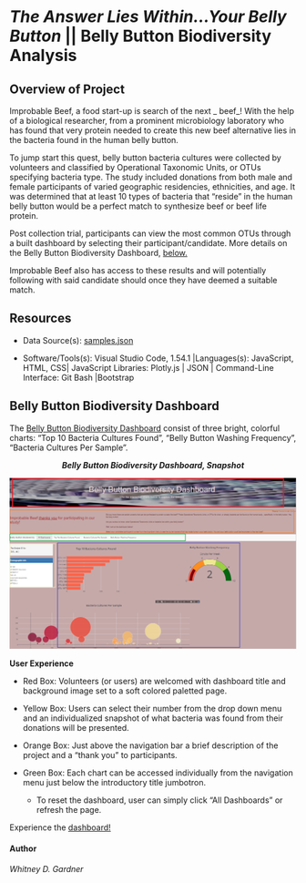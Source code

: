 # _The Answer Lies Within…Your Belly Button_ || Belly Button Biodiversity Analysis

## Overview of Project

Improbable Beef, a food start-up is search of the next _ beef_! With the help of a biological researcher, from a prominent microbiology laboratory who has found that very protein needed to create this new beef alternative lies in the bacteria found in the human belly button. 

To jump start this quest, belly button bacteria cultures were collected by volunteers and classified by Operational Taxonomic Units, or OTUs specifying bacteria type. The study included donations from both male and female participants of varied geographic residencies, ethnicities, and age. It was determined that at least 10 types of bacteria that “reside” in the human belly button would be a perfect match to synthesize beef or beef life protein. 

Post collection trial, participants can view the most common OTUs through a built dashboard by selecting their participant/candidate. More details on the Belly Button Biodiversity Dashboard, [below.](https://github.com/SoWhitIs/belly-button-biodiversity-analysis#belly-button-biodiversity-dashboard)

Improbable Beef also has access to these results and will potentially following with said candidate should once they have deemed a suitable match. 

## Resources
* Data Source(s): [samples.json](https://github.com/SoWhitIs/belly-button-biodiversity-analysis/blob/35fba3d2b456ff1c57c80007996ae01e93b8c165/samples.json)

* Software/Tools(s):  Visual Studio Code, 1.54.1 |Languages(s): JavaScript, HTML, CSS| JavaScript Libraries: Plotly.js | JSON | Command-Line Interface: Git Bash |Bootstrap


## Belly Button Biodiversity Dashboard

The [Belly Button Biodiversity Dashboard](https://sowhitis.github.io/belly-button-biodiversity-analysis/) consist of three bright, colorful charts: “Top 10 Bacteria Cultures Found”, “Belly Button Washing Frequency”, “Bacteria Cultures Per Sample”. 

<p align="center">
  <i><b> Belly Button Biodiversity Dashboard, Snapshot  </b></i> 
 </p>
<p align="center">
  <img src="static/images/dashboard_snapshot_2.png" />
</p>

**User Experience**

* Red Box: Volunteers (or users) are welcomed with dashboard title and background image set to a soft colored paletted page. 

* Yellow Box: Users can select their number from the drop down menu and an individualized snapshot of what bacteria was found from their donations will be presented. 


* Orange Box: Just above the navigation bar a brief description of the project and a “thank you” to participants. 

* Green Box: Each chart can be accessed individually from the navigation menu just below the introductory title jumbotron. 

    * To reset the dashboard, user can simply click “All Dashboards” or refresh the page. 

 Experience the [dashboard!](https://sowhitis.github.io/belly-button-biodiversity-analysis/)


#### Author
_Whitney D. Gardner_
